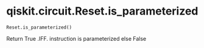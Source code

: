 # qiskit.circuit.Reset.is\_parameterized

`Reset.is_parameterized()`

Return True .IFF. instruction is parameterized else False
